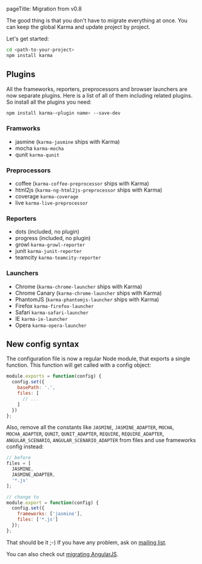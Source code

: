 pageTitle: Migration from v0.8


The good thing is that you don't have to migrate everything at once. You can keep the global Karma and update project by project.

Let's get started:
```bash
cd <path-to-your-project>
npm install karma
```

## Plugins

All the frameworks, reporters, preprocessors and browser launchers are now separate plugins. Here is a list of all of them including related plugins. So install all the plugins you need:
```bash
npm install karma-<plugin name> --save-dev
```

### Framworks
- jasmine (`karma-jasmine` ships with Karma)
- mocha   `karma-mocha`
- qunit   `karma-qunit`


### Preprocessors
- coffee    (`karma-coffee-preprocessor` ships with Karma)
- html2js   (`karma-ng-html2js-preprocessor` ships with Karma)
- coverage  `karma-coverage`
- live      `karma-live-preprocessor`

### Reporters
- dots (included, no plugin)
- progress (included, no plugin)
- growl `karma-growl-reporter`
- junit `karma-junit-reporter`
- teamcity `karma-teamcity-reporter`

### Launchers
- Chrome        (`karma-chrome-launcher` ships with Karma)
- Chrome Canary (`karma-chrome-launcher` ships with Karma)
- PhantomJS     (`karma-phantomjs-launcher` ships with Karma)
- Firefox       `karma-firefox-launcher`
- Safari        `karma-safari-launcher`
- IE            `karma-ie-launcher`
- Opera         `karma-opera-launcher`


## New config syntax
The configuration file is now a regular Node module, that exports a single function. This function will get called with a config object:
```javascript
module.exports = function(config) {
  config.set({
    basePath: '.',
    files: [
      // ...
    ]
  })
};
```

Also, remove all the constants like `JASMINE`, `JASMINE_ADAPTER`, `MOCHA`, `MOCHA_ADAPTER`, `QUNIT`, `QUNIT_ADAPTER`, `REQUIRE`, `REQUIRE_ADAPTER`, `ANGULAR_SCENARIO`, `ANGULAR_SCENARIO_ADAPTER` from files and use frameworks config instead:
```javascript
// before
files = [
  JASMINE,
  JASMINE_ADAPTER,
  '*.js'
];

// change to
module.export = function(config) {
  config.set({
    frameworks: ['jasmine'],
    files: ['*.js']
  });
};
```

That should be it ;-) If you have any problem, ask on [mailing list](https://groups.google.com/forum/?fromgroups#!forum/karma-users).

You can also check out [migrating AngularJS](https://github.com/angular/angular.js/commit/29f96c852c355d0e283a64111d4923d1bcde8f5f).
